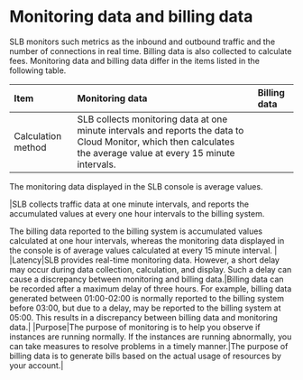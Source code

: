 # Monitoring data and billing data

SLB monitors such metrics as the inbound and outbound traffic and the number of connections in real time. Billing data is also collected to calculate fees. Monitoring data and billing data differ in the items listed in the following table.

|Item|Monitoring data|Billing data|
|:---|:--------------|:-----------|
|Calculation method|SLB collects monitoring data at one minute intervals and reports the data to Cloud Monitor, which then calculates the average value at every 15 minute intervals.

 The monitoring data displayed in the SLB console is average values.

|SLB collects traffic data at one minute intervals, and reports the accumulated values at every one hour intervals to the billing system.

 The billing data reported to the billing system is accumulated values calculated at one hour intervals, whereas the monitoring data displayed in the console is of average values calculated at every 15 minute interval. |
|Latency|SLB provides real-time monitoring data. However, a short delay may occur during data collection, calculation, and display. Such a delay can cause a discrepancy between monitoring and billing data.|Billing data can be recorded after a maximum delay of three hours. For example, billing data generated between 01:00-02:00 is normally reported to the billing system before 03:00, but due to a delay, may be reported to the billing system at 05:00. This results in a discrepancy between billing data and monitoring data.|
|Purpose|The purpose of monitoring is to help you observe if instances are running normally. If the instances are running abnormally, you can take measures to resolve problems in a timely manner.|The purpose of billing data is to generate bills based on the actual usage of resources by your account.|

